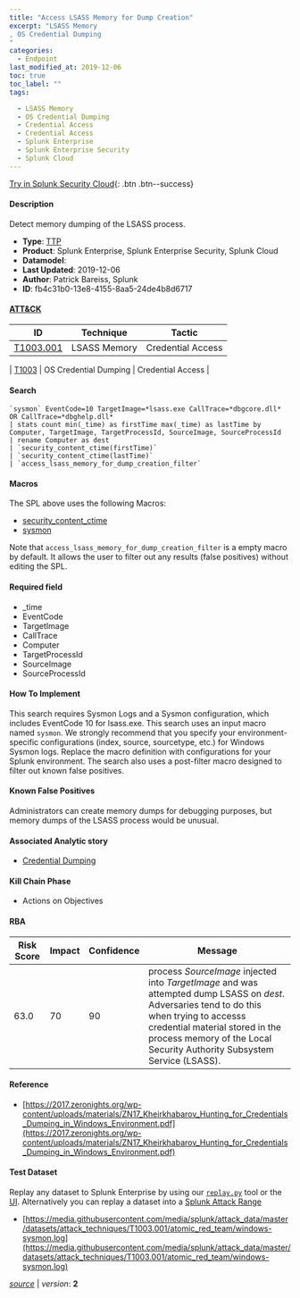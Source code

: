 ```yaml
---
title: "Access LSASS Memory for Dump Creation"
excerpt: "LSASS Memory
, OS Credential Dumping
"
categories:
  - Endpoint
last_modified_at: 2019-12-06
toc: true
toc_label: ""
tags:

  - LSASS Memory
  - OS Credential Dumping
  - Credential Access
  - Credential Access
  - Splunk Enterprise
  - Splunk Enterprise Security
  - Splunk Cloud
---
```




[Try in Splunk Security Cloud](https://www.splunk.com/en_us/cyber-security.html){: .btn .btn--success}

#### Description

Detect memory dumping of the LSASS process.

- **Type**: [TTP](https://github.com/splunk/security_content/wiki/object-Analytic-Types)
- **Product**: Splunk Enterprise, Splunk Enterprise Security, Splunk Cloud
- **Datamodel**: 
- **Last Updated**: 2019-12-06
- **Author**: Patrick Bareiss, Splunk
- **ID**: fb4c31b0-13e8-4155-8aa5-24de4b8d6717


#### [ATT&CK](https://attack.mitre.org/)

| ID             | Technique        |  Tactic             |
| -------------- | ---------------- |-------------------- |
| [T1003.001](https://attack.mitre.org/techniques/T1003/001/) | LSASS Memory | Credential Access |

| [T1003](https://attack.mitre.org/techniques/T1003/) | OS Credential Dumping | Credential Access |

#### Search

```
`sysmon` EventCode=10 TargetImage=*lsass.exe CallTrace=*dbgcore.dll* OR CallTrace=*dbghelp.dll* 
| stats count min(_time) as firstTime max(_time) as lastTime by Computer, TargetImage, TargetProcessId, SourceImage, SourceProcessId 
| rename Computer as dest 
| `security_content_ctime(firstTime)`
| `security_content_ctime(lastTime)` 
| `access_lsass_memory_for_dump_creation_filter` 
```

#### Macros
The SPL above uses the following Macros:
* [security_content_ctime](https://github.com/splunk/security_content/blob/develop/macros/security_content_ctime.yml)
* [sysmon](https://github.com/splunk/security_content/blob/develop/macros/sysmon.yml)

Note that `access_lsass_memory_for_dump_creation_filter` is a empty macro by default. It allows the user to filter out any results (false positives) without editing the SPL.

#### Required field
* _time
* EventCode
* TargetImage
* CallTrace
* Computer
* TargetProcessId
* SourceImage
* SourceProcessId


#### How To Implement
This search requires Sysmon Logs and a Sysmon configuration, which includes EventCode 10 for lsass.exe. This search uses an input macro named `sysmon`. We strongly recommend that you specify your environment-specific configurations (index, source, sourcetype, etc.) for Windows Sysmon logs. Replace the macro definition with configurations for your Splunk environment. The search also uses a post-filter macro designed to filter out known false positives.

#### Known False Positives
Administrators can create memory dumps for debugging purposes, but memory dumps of the LSASS process would be unusual.

#### Associated Analytic story
* [Credential Dumping](/stories/credential_dumping)


#### Kill Chain Phase
* Actions on Objectives



#### RBA

| Risk Score  | Impact      | Confidence   | Message      |
| ----------- | ----------- |--------------|--------------|
| 63.0 | 70 | 90 | process $SourceImage$ injected into $TargetImage$ and was attempted dump LSASS on $dest$. Adversaries tend to do this when trying to accesss credential material stored in the process memory of the Local Security Authority Subsystem Service (LSASS). |




#### Reference

* [https://2017.zeronights.org/wp-content/uploads/materials/ZN17_Kheirkhabarov_Hunting_for_Credentials_Dumping_in_Windows_Environment.pdf](https://2017.zeronights.org/wp-content/uploads/materials/ZN17_Kheirkhabarov_Hunting_for_Credentials_Dumping_in_Windows_Environment.pdf)



#### Test Dataset
Replay any dataset to Splunk Enterprise by using our [`replay.py`](https://github.com/splunk/attack_data#using-replaypy) tool or the [UI](https://github.com/splunk/attack_data#using-ui).
Alternatively you can replay a dataset into a [Splunk Attack Range](https://github.com/splunk/attack_range#replay-dumps-into-attack-range-splunk-server)


* [https://media.githubusercontent.com/media/splunk/attack_data/master/datasets/attack_techniques/T1003.001/atomic_red_team/windows-sysmon.log](https://media.githubusercontent.com/media/splunk/attack_data/master/datasets/attack_techniques/T1003.001/atomic_red_team/windows-sysmon.log)



[*source*](https://github.com/splunk/security_content/tree/develop/detections/endpoint/access_lsass_memory_for_dump_creation.yml) \| *version*: **2**